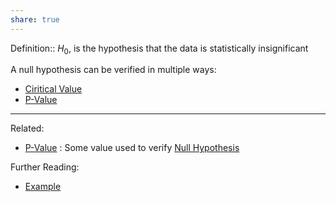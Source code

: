 ```yaml
---
share: true
---
```



Definition:: $H_0$, is the hypothesis that the data is statistically insignificant

A null hypothesis can be verified in multiple ways:
- [Ciritical Value](Ciritical%20Value.md)
- [P-Value](./P-Value.md)


---
Related:
- [P-Value](./P-Value.md) : Some value used to verify [Null Hypothesis](Null%20Hypothesis.md)

Further Reading:
- [Example](../../Example.md)
